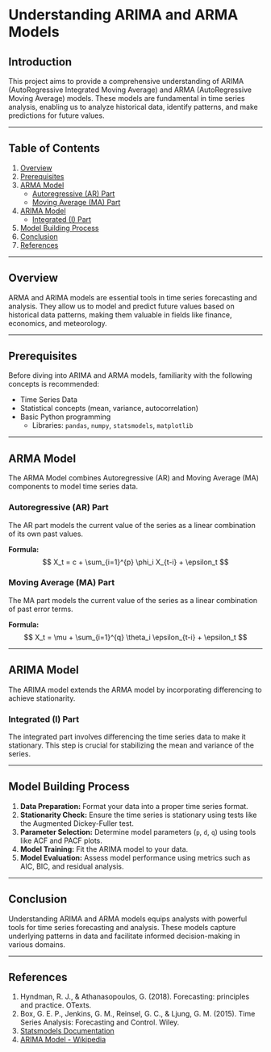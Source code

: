# Understanding ARIMA and ARMA Models

## Introduction

This project aims to provide a comprehensive understanding of ARIMA (AutoRegressive Integrated Moving Average) and ARMA (AutoRegressive Moving Average) models. These models are fundamental in time series analysis, enabling us to analyze historical data, identify patterns, and make predictions for future values.

---

## Table of Contents

1. [Overview](#overview)
2. [Prerequisites](#prerequisites)
3. [ARMA Model](#arma-model)
    - [Autoregressive (AR) Part](#autoregressive-ar-part)
    - [Moving Average (MA) Part](#moving-average-ma-part)
4. [ARIMA Model](#arima-model)
    - [Integrated (I) Part](#integrated-i-part)
5. [Model Building Process](#model-building-process)
6. [Conclusion](#conclusion)
7. [References](#references)

---

## Overview

ARMA and ARIMA models are essential tools in time series forecasting and analysis. They allow us to model and predict future values based on historical data patterns, making them valuable in fields like finance, economics, and meteorology.

---

## Prerequisites

Before diving into ARIMA and ARMA models, familiarity with the following concepts is recommended:

- Time Series Data
- Statistical concepts (mean, variance, autocorrelation)
- Basic Python programming
    - Libraries: `pandas`, `numpy`, `statsmodels`, `matplotlib`

---

## ARMA Model

The ARMA Model combines Autoregressive (AR) and Moving Average (MA) components to model time series data.

### Autoregressive (AR) Part

The AR part models the current value of the series as a linear combination of its own past values.

**Formula:**
$$ X_t = c + \sum_{i=1}^{p} \phi_i X_{t-i} + \epsilon_t $$


### Moving Average (MA) Part

The MA part models the current value of the series as a linear combination of past error terms.

**Formula:**
$$ X_t = \mu + \sum_{i=1}^{q} \theta_i \epsilon_{t-i} + \epsilon_t $$

----

## ARIMA Model

The ARIMA model extends the ARMA model by incorporating differencing to achieve stationarity.

### Integrated (I) Part

The integrated part involves differencing the time series data to make it stationary. This step is crucial for stabilizing the mean and variance of the series.

---

## Model Building Process

1. **Data Preparation:** Format your data into a proper time series format.
2. **Stationarity Check:** Ensure the time series is stationary using tests like the Augmented Dickey-Fuller test.
3. **Parameter Selection:** Determine model parameters (`p`, `d`, `q`) using tools like ACF and PACF plots.
4. **Model Training:** Fit the ARIMA model to your data.
5. **Model Evaluation:** Assess model performance using metrics such as AIC, BIC, and residual analysis.

---

## Conclusion

Understanding ARIMA and ARMA models equips analysts with powerful tools for time series forecasting and analysis. These models capture underlying patterns in data and facilitate informed decision-making in various domains.

---

## References

1. Hyndman, R. J., & Athanasopoulos, G. (2018). Forecasting: principles and practice. OTexts.
2. Box, G. E. P., Jenkins, G. M., Reinsel, G. C., & Ljung, G. M. (2015). Time Series Analysis: Forecasting and Control. Wiley.
3. [Statsmodels Documentation](https://www.statsmodels.org/)
4. [ARIMA Model - Wikipedia](https://en.wikipedia.org/wiki/Autoregressive_integrated_moving_average)
